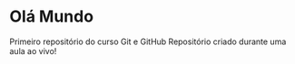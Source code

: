 # Olá Mundo
 Primeiro repositório do curso Git e GitHub
 Repositório criado durante uma aula ao vivo!
